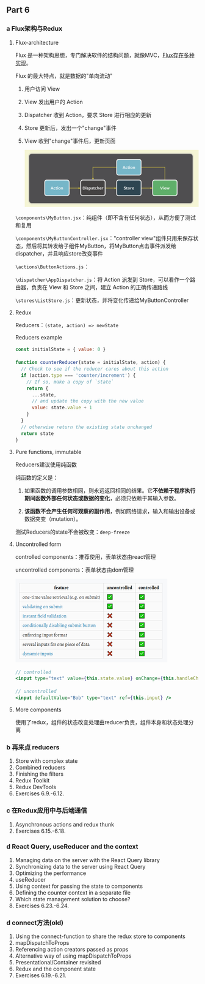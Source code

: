 ## Part 6

### a Flux架构与Redux

1. Flux-architecture

   Flux 是一种架构思想，专门解决软件的结构问题，就像MVC，[Flux存在多种实现](https://github.com/voronianski/flux-comparison)。

   Flux 的最大特点，就是数据的"单向流动"

   1. 用户访问 View

   2. View 发出用户的 Action

   3. Dispatcher 收到 Action，要求 Store 进行相应的更新

   4. Store 更新后，发出一个"change"事件

   5. View 收到"change"事件后，更新页面

      <img src="../../assets/image-20230320144748799.png" alt="image-20230320144748799" style="zoom:67%;" />

   `\components\MyButton.jsx`：纯组件（即不含有任何状态），从而方便了测试和复用

   `\components\MyButtonController.jsx`："controller view"组件只用来保存状态，然后将其转发给子组件MyButton，将MyButton点击事件派发给dispatcher，并且响应store改变事件

   `\actions\ButtonActions.js`：

   `\dispatcher\AppDispatcher.js`：将 Action 派发到 Store，可以看作一个路由器，负责在 View 和 Store 之间，建立 Action 的正确传递路线

   `\stores\ListStore.js`：更新状态，并将变化传递给MyButtonController

2. Redux

   Reducers：`(state, action) => newState`

   Reducers example

   ```js
   const initialState = { value: 0 }
   
   function counterReducer(state = initialState, action) {
     // Check to see if the reducer cares about this action
     if (action.type === 'counter/increment') {
       // If so, make a copy of `state`
       return {
         ...state,
         // and update the copy with the new value
         value: state.value + 1
       }
     }
     // otherwise return the existing state unchanged
     return state
   }
   ```

3. Pure functions, immutable

   Reducers建议使用纯函数

   纯函数的定义是：

   1.   如果函数的调用参数相同，则永远返回相同的结果。它**不依赖于程序执行期间函数外部任何状态或数据的变化**，必须只依赖于其输入参数。

   2.   **该函数不会产生任何可观察的副作用**，例如网络请求，输入和输出设备或数据突变（mutation）。

   测试Reducers的state不会被改变：`deep-freeze`

4. Uncontrolled form

   controlled components：推荐使用，表单状态由react管理

   uncontrolled components：表单状态由dom管理

   <img src="../../assets/image-20230321111214113.png" alt="image-20230321111214113" style="zoom:50%;" />

   ```jsx
   // controlled 
   <input type="text" value={this.state.value} onChange={this.handleChange} />
   
   // uncontrolled 
   <input defaultValue="Bob" type="text" ref={this.input} />
   ```

5. More components

   使用了redux，组件的状态改变处理由reducer负责，组件本身和状态处理分离

### b 再来点 reducers

1. Store with complex state
2. Combined reducers
3. Finishing the filters
4. Redux Toolkit
5. Redux DevTools
6. Exercises 6.9.-6.12.

### c 在Redux应用中与后端通信

1. Asynchronous actions and redux thunk
2. Exercises 6.15.-6.18.

### d React Query, useReducer and the context

1. Managing data on the server with the React Query library
2. Synchronizing data to the server using React Query
3. Optimizing the performance
4. useReducer
5. Using context for passing the state to components
6. Defining the counter context in a separate file
7. Which state management solution to choose?
8. Exercises 6.23.-6.24.

### d connect方法(old)

1. Using the connect-function to share the redux store to components
2. mapDispatchToProps
3. Referencing action creators passed as props
4. Alternative way of using mapDispatchToProps
5. Presentational/Container revisited
6. Redux and the component state
7. Exercises 6.19.-6.21.